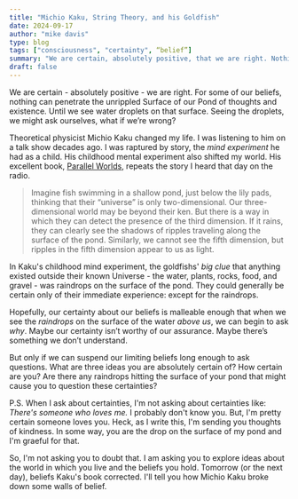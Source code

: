 ```yaml
---
title: "Michio Kaku, String Theory, and his Goldfish"
date: 2024-09-17
author: "mike davis"
type: blog
tags: ["consciousness", "certainty", “belief”]
summary: "We are certain, absolutely positive, that we are right. Nothing can penetrate the Pond of our thoughts and existence. Until we see water droplets on the surface. Seeing the droplets, we might ask ourselves, what if we’re..."
draft: false
---
```

We are certain - absolutely positive - we are right. For some of our beliefs, nothing can penetrate the unrippled Surface of our Pond of thoughts and existence. Until we see water droplets on that surface. Seeing the droplets, we might ask ourselves, what if we’re wrong? 

Theoretical physicist Michio Kaku changed my life. I was listening to him on a talk show decades ago. I was raptured by story, the *mind experiment* he had as a child. His childhood mental experiment also shifted my world. His excellent book, [Parallel Worlds](https://bookshop.org/search?keywords=Parallel+worlds), repeats the story I heard that day on the radio.  

>Imagine fish swimming in a shallow pond, just below the lily pads, thinking that their “universe” is only two-dimensional. Our three-dimensional world may be beyond their ken. But there is a way in which they can detect the presence of the third dimension. If it rains, they can clearly see the shadows of ripples traveling along the surface of the pond. Similarly, we cannot see the fifth dimension, but ripples in the fifth dimension appear to us as light.

In Kaku's childhood mind experiment, the goldfishs' *big clue* that anything existed outside their known Universe - the water, plants, rocks, food, and gravel - was raindrops on the surface of the pond. They could generally be certain only of their immediate experience: except for the raindrops. 

Hopefully, our certainty about our beliefs is malleable enough that when we see the *raindrops* on the surface of the water *above us*, we can begin to ask *why*. Maybe our certainty isn’t worthy of our assurance. Maybe there’s something we don’t understand. 

But only if we can suspend our limiting beliefs long enough to ask questions. What are three ideas you are absolutely certain of? How certain are you? Are there any raindrops hitting the surface of your pond that might cause you to question these certainties?

P.S. When I ask about certainties, I'm not asking about certainties like: *There's someone who loves me.* I probably don't know you. But, I'm pretty certain someone loves you. Heck, as I write this, I'm sending you thoughts of kindness. In some way, you are the drop on the surface of my pond and I'm graeful for that. 

So, I'm not asking you to doubt that. I am asking you to explore ideas about the world in which you live and the beliefs you hold. Tomorrow (or the next day), beliefs Kaku's book corrected. I'll tell you how Michio Kaku broke down some walls of belief. 